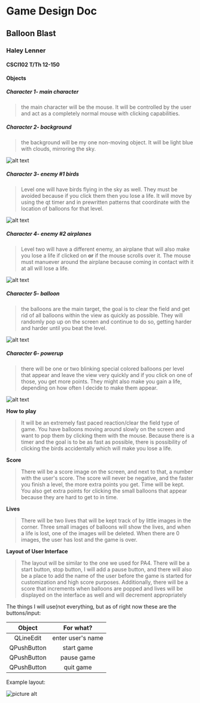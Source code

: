 # Game Design Doc
## Balloon Blast
### Haley Lenner
#### CSCI102 T/Th 12-150

**Objects**
##### Character 1- main character
>the main character will be the mouse. It will be controlled by the user and act as 
>a completely normal mouse with clicking capabilities.

##### Character 2- background
>the background will be my one non-moving object. It will be light blue with clouds, mirroring the sky.

![alt text](http://www.psdgraphics.com/file/cloudy-sky-cartoon.jpg "Background sky")

##### Character 3- enemy #1 birds
>Level one will have birds flying in the sky as well. They must be avoided because if you click them then you lose
a life. It will move by using the qt timer and in prewritten patterns that coordinate with the location of balloons for that level.

![alt text](http://c85c7a.medialib.glogster.com/media/32/32c5232676493d154dc608b27fa601850f0d695d6d0096166901c149707aa1e3/how-to-draw-a-cartoon-bird.jpg "enemy bird")

##### Character 4- enemy #2 airplanes
>Level two will have a different enemy, an airplane that will also make you lose a life if clicked on **or** if the mouse scrolls over it.
The mouse must manuever around the airplane because coming in contact with it at all will lose a life. 

![alt text](http://www.myprivateramblings.com/wp-content/uploads/2008/12/bigstockphoto_cartoon_airplane_774922.jpg "Background sky")


##### Character 5- balloon
>the balloons are the main target, the goal is to clear the field and get rid of all balloons within the view as quickly
as possible. They will randomly pop up on the screen and continue to do so, getting harder and harder until you beat the level. 

![alt text](http://vector.us/files/images/1/9/196602/helium_blue_balloon_clip_art.jpg "balloon")

##### Character 6- powerup
>there will be one or two blinking special colored balloons per level that appear and leave the view very quickly and if you click on one of those, you get more points.
They might also make you gain a life, depending on how often I decide to make them appear.

![alt text](http://www.chicoparty.com/images/products/detail/RedandOrangeAgateBalloon.jpg "powerup balloon")

**How to play**

>It will be an extremely fast paced reaction/clear the field type of game. You have balloons moving
around slowly on the screen and want to pop them by clicking them with the mouse. Because there is a timer and the goal is 
to be as fast as possible, there is possibility of clicking the birds accidentally which will make you lose a life.
 
**Score**

>There will be a score image on the screen, and next to that, a number with the user's score.
The score will never be negative, and the faster you finish a level, the more extra points you get.
Time will be kept. You also get extra points for clicking the small balloons that appear because they are 
hard to get to in time.

**Lives**

>There will be two lives that will be kept track of by little images in the corner. Three
small images of balloons will show the lives, and when a life is lost, one of the
images will be deleted. When there are 0 images, the user has lost and the game is over.

**Layout of User Interface**

>The layout will be similar to the one we used for PA4. There will be a start button, stop button,
I will add a pause button, and there will also be a place to add the name of the user before the 
game is started for customization and high score purposes. Additionally, there will be a score that
increments when balloons are popped and lives will be displayed on the interface as well and will
decrement appropriately

The things I will use(not everything, but as of right now these are the buttons/input:

| Object        | For what?           |
|:-------------:|:-------------------:|
| QLineEdit     | enter user's name   |
| QPushButton   | start game          |
| QPushButton   | pause game          |
| QPushButton   | quit  game          |

Example layout: 

![picture alt](/Desktop/layout.png)


